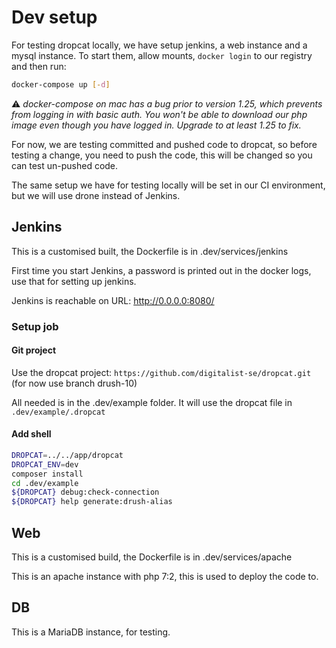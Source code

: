 # Dev setup

For testing dropcat locally, we have setup jenkins, a web instance and a
mysql instance. To start them, allow mounts, `docker login` to our
registry and then run:

```bash
docker-compose up [-d]
```
⚠️ _docker-compose on mac has a bug prior to version 1.25, which
prevents from logging in with basic auth. You won't be able to download
our php image even though you have logged in. Upgrade to at least 1.25
to fix._

For now, we are testing committed and pushed code to dropcat, so before
testing a change, you need to push the code, this will be changed so you
can test un-pushed code.

The same setup we have for testing locally will be set in our CI
environment, but we will use drone instead of Jenkins.

## Jenkins

This is a customised built, the Dockerfile is in .dev/services/jenkins

First time you start Jenkins, a password is printed out in the docker
logs, use that for setting up jenkins.

Jenkins is reachable on URL: http://0.0.0.0:8080/

### Setup job

#### Git project

Use the dropcat project: `https://github.com/digitalist-se/dropcat.git`
(for now use branch drush-10)

All needed is in the .dev/example folder. It will use the dropcat file
in `.dev/example/.dropcat`

#### Add shell

```bash
DROPCAT=../../app/dropcat
DROPCAT_ENV=dev
composer install
cd .dev/example
${DROPCAT} debug:check-connection
${DROPCAT} help generate:drush-alias
```

## Web

This is a customised build, the Dockerfile is in .dev/services/apache

This is an apache instance with php 7:2, this is used to deploy the code to.

## DB

This is a MariaDB instance, for testing.


